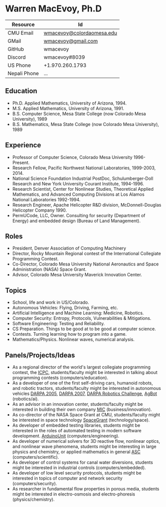 # Warren MacEvoy, Ph.D

| Resource    | Id                        |
| ----------- | ------------------------- |
| CMU Email   | wmacevoy@colordaomesa.edu |
| GMail       | wmacevoy@gmail.com        |
| GitHub      | wmacevoy                  |
| Discord     | wmacevoy#8039             |
| US Phone    | +1.970.260.1793           |
| Nepali Phone| ...                       |

## Education

* Ph.D. Applied Mathematics, University of Arizona, 1994.
* M.S. Applied Mathematics, University of Arizona, 1991.
* B.S. Computer Science, Mesa State College (now Colorado Mesa University), 1989
* B.S. Mathematics, Mesa State College (now Colorado Mesa University), 1989

## Experience

* Professor of Computer Science, Colorado Mesa University 1996-Present.
* Research Fellow, Pacific Northwest National Laboratories, 1999-2003, 2014.
* National Science Foundation Industrial PostDoc, Schulumberger-Doll Research and New York University Courant Institute, 1994-1996.
* Research Scientist, Center for Nonlinear Studies, Theoretical Applied Mathematics, and Advanced Computing Divisions at Los Alamos National Laboratories 1992-1994.
* Research Engineer, Apache Helicopter R&D division, McDonnell-Douglas Helicopter Company 1990.
* PermUCode, LLC, Owner.  Consulting for security (Department of Energy) and embedded design (Bureau of Land Management).

## Roles

* President, Denver Association of Computing Machinery
* Director, Rocky Mountain Regional contest of the International Collegiate Programming Contest.
* Co-Director, Colorado Mesa University National Aeronautics and Space Administration (NASA) Space Grant.
* Advisor, Colorado Mesa University Maverick Innovation Center.

## Topics

* School, life and work in US/Colorado.
* Autonomous Vehicles: Flying, Driving, Farming, etc.
* Artificial Intelligence and Machine Learning: Medicine, Robotics.
* Computer Security: Entropy, Protocols, Vulnerabilities & Mitigations.
* Software Engineering: Testing and Reliability.
* CS Preparation. Things to be good at to be good at computer science.
* Contests. Turning learning how to program into a game.
* Mathematics/Physics. Nonlinear waves, numerical analysis.

## Panels/Projects/Ideas

* As a regional director of the world's largest collegiate programming contest, the [ICPC](https://icpc.baylor.edu), students/faculty might be interested in talking about programming contests (computers/education).
* As a developer of one of the first self-driving cars, humanoid robots, and robotic tractors, students/faculty might be interested in autonomous vehicles [DARPA 2005](https://en.wikipedia.org/wiki/DARPA_Grand_Challenge_(2005)), [DARPA 2007](https://en.wikipedia.org/wiki/DARPA_Grand_Challenge_(2007)), [DARPA Robotics Challenge](https://en.wikipedia.org/wiki/DARPA_Robotics_Challenge), [AgBot](https://www.agbot.ag) (robotics/ai).
* As an advisor in an innovation center, students/faculty might be interested in building their own company [MIC](https://www.coloradomesa.edu/innovation) (business/innovation).
* As co-director of the NASA Space Grant at CMU, students/faculty might be interested in space technology [SpaceGrant](https://spacegrant.colorado.edu/) (technology/space).
* As developer of embedded testing libraries, students might be interested in the roles of automated testing in modern software development. [ArduinoUnit](https://github.com/mmurdoch/arduinounit) (computers/engineering).
* As developer of numerical solvers for 3D reactive flow, nonlinear optics, and nonlinear wave phenomena, students might be interesting in large physics and chemistry, or applied mathematics in general [ASC](http://www.lanl.gov/asc) (computers/scientific).
* As developer of control systems for canal water diversions, students might be interested in industrial controls (computers/embedded).
* As developer of low level security protocols, students might be interested in topics of computer and network security (computers/security).
* As researcher in fundamental flow properties in porous media, students might be interested in electro-osmosis and electro-phoresis (physics/chemistry).
